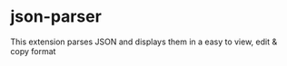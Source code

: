 # json-parser
This extension parses JSON and displays them in a easy to view, edit &amp; copy format
